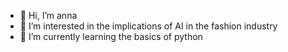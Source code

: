 - 👋 Hi, I’m anna
- 👀 I’m interested in the implications of AI in the fashion industry
- 🌱 I’m currently learning the basics of python


<!---
acwfashion/acwfashion is a ✨ special ✨ repository because its `README.md` (this file) appears on your GitHub profile.
You can click the Preview link to take a look at your changes.
--->
